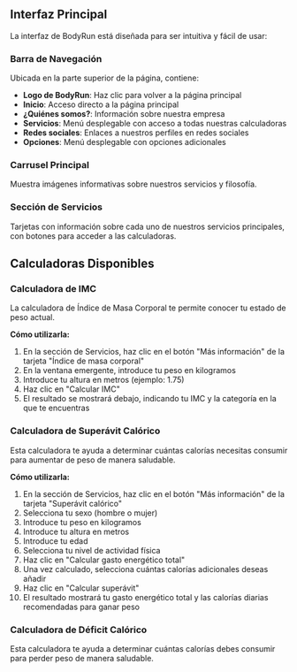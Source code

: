 ## Interfaz Principal

La interfaz de BodyRun está diseñada para ser intuitiva y fácil de usar:

### Barra de Navegación

Ubicada en la parte superior de la página, contiene:

- **Logo de BodyRun**: Haz clic para volver a la página principal
- **Inicio**: Acceso directo a la página principal
- **¿Quiénes somos?**: Información sobre nuestra empresa
- **Servicios**: Menú desplegable con acceso a todas nuestras calculadoras
- **Redes sociales**: Enlaces a nuestros perfiles en redes sociales
- **Opciones**: Menú desplegable con opciones adicionales

### Carrusel Principal

Muestra imágenes informativas sobre nuestros servicios y filosofía.

### Sección de Servicios

Tarjetas con información sobre cada uno de nuestros servicios principales, con botones para acceder a las calculadoras.

## Calculadoras Disponibles

### Calculadora de IMC

La calculadora de Índice de Masa Corporal te permite conocer tu estado de peso actual.

**Cómo utilizarla:**

1. En la sección de Servicios, haz clic en el botón "Más información" de la tarjeta "Índice de masa corporal"
2. En la ventana emergente, introduce tu peso en kilogramos
3. Introduce tu altura en metros (ejemplo: 1.75)
4. Haz clic en "Calcular IMC"
5. El resultado se mostrará debajo, indicando tu IMC y la categoría en la que te encuentras

### Calculadora de Superávit Calórico

Esta calculadora te ayuda a determinar cuántas calorías necesitas consumir para aumentar de peso de manera saludable.

**Cómo utilizarla:**

1. En la sección de Servicios, haz clic en el botón "Más información" de la tarjeta "Superávit calórico"
2. Selecciona tu sexo (hombre o mujer)
3. Introduce tu peso en kilogramos
4. Introduce tu altura en metros
5. Introduce tu edad
6. Selecciona tu nivel de actividad física
7. Haz clic en "Calcular gasto energético total"
8. Una vez calculado, selecciona cuántas calorías adicionales deseas añadir
9. Haz clic en "Calcular superávit"
10. El resultado mostrará tu gasto energético total y las calorías diarias recomendadas para ganar peso

### Calculadora de Déficit Calórico

Esta calculadora te ayuda a determinar cuántas calorías debes consumir para perder peso de manera saludable.